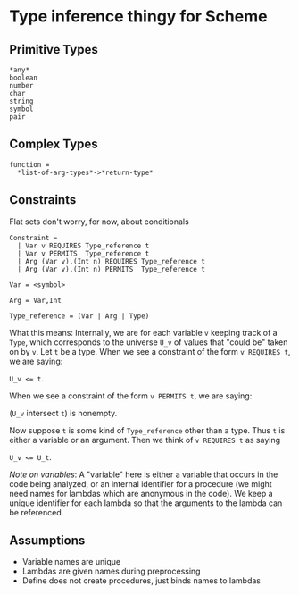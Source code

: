 Type inference thingy for Scheme
================================

Primitive Types
---------------
```
*any*
boolean
number
char
string
symbol
pair
```

Complex Types
-------------
```
function =
  *list-of-arg-types*->*return-type*
```

Constraints
-----------
Flat sets
don't worry, for now, about conditionals
```
Constraint =
  | Var v REQUIRES Type_reference t
  | Var v PERMITS  Type_reference t
  | Arg (Var v),(Int n) REQUIRES Type_reference t
  | Arg (Var v),(Int n) PERMITS  Type_reference t

Var = <symbol>

Arg = Var,Int

Type_reference = (Var | Arg | Type)
```

What this means: Internally, we are for each variable `v` keeping track of a
`Type`, which corresponds to the universe `U_v` of values that "could be" taken
on by `v`.  Let `t` be a type.  When we see a constraint of the form `v REQUIRES t`,
we are saying:

`U_v <= t`.

When we see a constraint of the form `v PERMITS t`, we are saying:

(`U_v` intersect `t`) is nonempty.

Now suppose `t` is some kind of `Type_reference` other than a type.  Thus `t` is
either a variable or an argument.  Then we think of `v REQUIRES t` as saying

`U_v <= U_t`.

_Note on variables_: A "variable" here is either a variable that occurs in the
code being analyzed, or an internal identifier for a procedure (we might need
names for lambdas which are anonymous in the code).  We keep a unique
identifier for each lambda so that the arguments to the lambda can be
referenced.

Assumptions
-----------
* Variable names are unique
* Lambdas are given names during preprocessing
* Define does not create procedures, just binds names to lambdas



